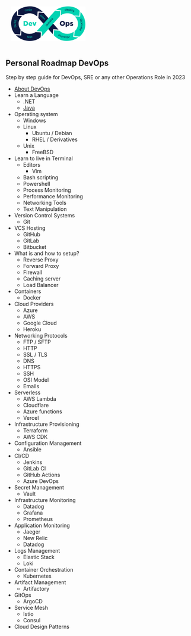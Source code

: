 
<img src="./img/devops.png" alt="devops" style="width:200px; margin:15px;"/>

## Personal Roadmap DevOps

Step by step guide for DevOps, SRE or any other Operations Role in 2023
- [About DevOps](/topics/about-devops.md)
- Learn a Language
  - .NET
  - [Java](https://github.com/danielex1999/Personal-Roadmap-Java-Developer)
- Operating system
  - Windows
  - Linux
    - Ubuntu / Debian
    - RHEL / Derivatives
  - Unix
    - FreeBSD
- Learn to live in Terminal
  - Editors
    - Vim
  - Bash scripting
  - Powershell
  - Process Monitoring
  - Performance Monitoring
  - Networking Tools
  - Text Manipulation
- Version Control Systems
  - Git
- VCS Hosting
  - GitHub
  - GitLab
  - Bitbucket
- What is and how to setup?
  - Reverse Proxy
  - Forward Proxy
  - Firewall
  - Caching server
  - Load Balancer
- Containers
  - Docker
- Cloud Providers
  - Azure
  - AWS
  - Google Cloud
  - Heroku
- Networking Protocols
  - FTP / SFTP
  - HTTP
  - SSL / TLS
  - DNS
  - HTTPS
  - SSH
  - OSI Model
  - Emails
- Serverless
  - AWS Lambda
  - Cloudflare
  - Azure functions
  - Vercel
- Infrastructure Provisioning
  - Terraform
  - AWS CDK
- Configuration Management
  - Ansible
- CI/CD
  - Jenkins
  - GitLab CI
  - GitHub Actions
  - Azure DevOps
- Secret Management
  - Vault
- Infrastructure Monitoring
  - Datadog
  - Grafana
  - Prometheus
- Application Monitoring
  - Jaeger
  - New Relic
  - Datadog
- Logs Management
  - Elastic Stack
  - Loki
- Container Orchestration
  - Kubernetes
- Artifact Management
  - Artifactory
- GitOps
  - ArgoCD
- Service Mesh
  - Istio
  - Consul
- Cloud Design Patterns











  





    

